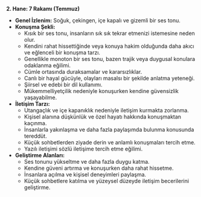 **2. Hane: 7 Rakamı (Temmuz)**

* **Genel İzlenim:** Soğuk, çekingen, içe kapalı ve gizemli bir ses tonu.
* **Konuşma Şekli:**
    * Kısık bir ses tonu, insanların sık sık tekrar etmenizi istemesine neden olur.
    * Kendini rahat hissettiğinde veya konuya hakim olduğunda daha akıcı ve eğlenceli bir konuşma tarzı.
    * Genellikle monoton bir ses tonu, bazen trajik veya duygusal konulara odaklanma eğilimi.
    * Cümle ortasında duraksamalar ve kararsızlıklar.
    * Canlı bir hayal gücüyle, olayları masalsı bir şekilde anlatma yeteneği.
    * Şiirsel ve edebi bir dil kullanımı.
    * Mükemmelliyetçilik nedeniyle konuşurken kendine güvensizlik yaşayabilme.
* **İletişim Tarzı:**
    * Utangaçlık ve içe kapanıklık nedeniyle iletişim kurmakta zorlanma.
    * Kişisel alanına düşkünlük ve özel hayatı hakkında konuşmaktan kaçınma.
    * İnsanlarla yakınlaşma ve daha fazla paylaşımda bulunma konusunda tereddüt.
    * Küçük sohbetlerden ziyade derin ve anlamlı konuşmaları tercih etme.
    * Yazılı iletişimi sözlü iletişime tercih etme eğilimi.
* **Geliştirme Alanları:**
    * Ses tonunu yükseltme ve daha fazla duygu katma.
    * Kendine güveni artırma ve konuşurken daha rahat hissetme.
    * İnsanlara açılma ve kişisel deneyimleri paylaşma.
    * Küçük sohbetlere katılma ve yüzeysel düzeyde iletişim becerilerini geliştirme. 
